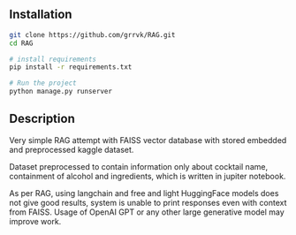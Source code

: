 ## Installation

```bash
git clone https://github.com/grrvk/RAG.git
cd RAG

# install requirements
pip install -r requirements.txt

# Run the project
python manage.py runserver
```

## Description

Very simple RAG attempt with FAISS vector database with stored embedded and preprocessed kaggle dataset.    

Dataset preprocessed to contain information only about cocktail name, containment of alcohol and ingredients, 
which is written in jupiter notebook.

As per RAG, using langchain and free and light HuggingFace models does not give good results, 
system is unable to print responses even with context from FAISS. Usage of OpenAI GPT or any other large generative model 
may improve work.